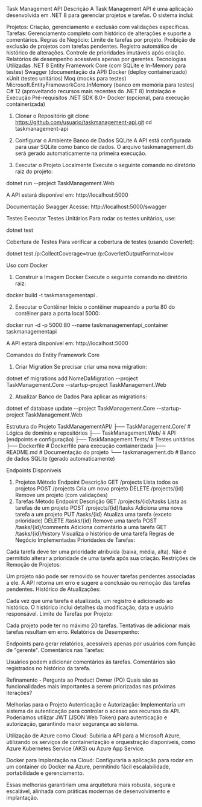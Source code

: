 Task Management API
Descrição
A Task Management API é uma aplicação desenvolvida em .NET 8 para gerenciar projetos e tarefas. O sistema inclui:

Projetos: Criação, gerenciamento e exclusão com validações específicas.
Tarefas: Gerenciamento completo com histórico de alterações e suporte a comentários.
Regras de Negócio:
Limite de tarefas por projeto.
Proibição de exclusão de projetos com tarefas pendentes.
Registro automático de histórico de alterações.
Controle de prioridades imutáveis após criação.
Relatórios de desempenho acessíveis apenas por gerentes.
Tecnologias Utilizadas
.NET 8
Entity Framework Core (com SQLite e In-Memory para testes)
Swagger (documentação da API)
Docker (deploy containerizado)
xUnit (testes unitários)
Moq (mocks para testes)
Microsoft.EntityFrameworkCore.InMemory (banco em memória para testes)
C# 12 (aproveitando recursos mais recentes do .NET 8)
Instalação e Execução
Pré-requisitos
.NET SDK 8.0+
Docker (opcional, para execução containerizada)
1. Clonar o Repositório
   git clone https://github.com/usuario/taskmanagement-api.git
   cd taskmanagement-api

2. Configurar o Ambiente
   Banco de Dados SQLite
   A API está configurada para usar SQLite como banco de dados. O arquivo taskmanagement.db será gerado automaticamente na primeira execução.

3. Executar o Projeto
   Localmente
   Execute o seguinte comando no diretório raiz do projeto:

dotnet run --project TaskManagement.Web

A API estará disponível em: http://localhost:5000

Documentação Swagger
Acesse: http://localhost:5000/swagger

Testes
Executar Testes Unitários
Para rodar os testes unitários, use:

dotnet test

Cobertura de Testes
Para verificar a cobertura de testes (usando Coverlet):

dotnet test /p:CollectCoverage=true /p:CoverletOutputFormat=lcov

Uso com Docker
1. Construir a Imagem Docker
   Execute o seguinte comando no diretório raiz:

docker build -t taskmanagementapi .

2. Executar o Contêiner
   Inicie o contêiner mapeando a porta 80 do contêiner para a porta local 5000:

docker run -d -p 5000:80 --name taskmanagementapi_container taskmanagementapi

A API estará disponível em: http://localhost:5000

Comandos do Entity Framework Core
1. Criar Migration
   Se precisar criar uma nova migration:

dotnet ef migrations add NomeDaMigration --project TaskManagement.Core --startup-project TaskManagement.Web

2. Atualizar Banco de Dados
   Para aplicar as migrations:

dotnet ef database update --project TaskManagement.Core --startup-project TaskManagement.Web

Estrutura do Projeto
TaskManagementAPI/
├── TaskManagement.Core/ # Lógica de domínio e repositórios
├── TaskManagement.Web/ # API (endpoints e configuração)
├── TaskManagement.Tests/ # Testes unitários
├── Dockerfile # Dockerfile para execução containerizada
├── README.md # Documentação do projeto
└── taskmanagement.db # Banco de dados SQLite (gerado automaticamente)

Endpoints Disponíveis
1. Projetos
   Método	Endpoint	Descrição
   GET	/projects	Lista todos os projetos
   POST	/projects	Cria um novo projeto
   DELETE	/projects/{id}	Remove um projeto (com validações)
2. Tarefas
   Método	Endpoint	Descrição
   GET	/projects/{id}/tasks	Lista as tarefas de um projeto
   POST	/projects/{id}/tasks	Adiciona uma nova tarefa a um projeto
   PUT	/tasks/{id}	Atualiza uma tarefa (exceto prioridade)
   DELETE	/tasks/{id}	Remove uma tarefa
   POST	/tasks/{id}/comments	Adiciona comentário a uma tarefa
   GET	/tasks/{id}/history	Visualiza o histórico de uma tarefa
   Regras de Negócio Implementadas
   Prioridades de Tarefas:

Cada tarefa deve ter uma prioridade atribuída (baixa, média, alta).
Não é permitido alterar a prioridade de uma tarefa após sua criação.
Restrições de Remoção de Projetos:

Um projeto não pode ser removido se houver tarefas pendentes associadas a ele.
A API retorna um erro e sugere a conclusão ou remoção das tarefas pendentes.
Histórico de Atualizações:

Cada vez que uma tarefa é atualizada, um registro é adicionado ao histórico.
O histórico inclui detalhes da modificação, data e usuário responsável.
Limite de Tarefas por Projeto:

Cada projeto pode ter no máximo 20 tarefas.
Tentativas de adicionar mais tarefas resultam em erro.
Relatórios de Desempenho:

Endpoints para gerar relatórios, acessíveis apenas por usuários com função de "gerente".
Comentários nas Tarefas:

Usuários podem adicionar comentários às tarefas.
Comentários são registrados no histórico da tarefa.

Refinamento - Pergunta ao Product Owner (PO)
Quais são as funcionalidades mais importantes a serem priorizadas nas próximas iterações?

Melhorias para o Projeto
Autenticação e Autorização:
Implementaria um sistema de autenticação para controlar o acesso aos recursos da API. Poderíamos utilizar JWT (JSON Web Token) para autenticação e autorização, garantindo maior segurança ao sistema.

Utilização de Azure como Cloud:
Subiria a API para a Microsoft Azure, utilizando os serviços de containerização e orquestração disponíveis, como Azure Kubernetes Service (AKS) ou Azure App Service.

Docker para Implantação na Cloud:
Configuraria a aplicação para rodar em um container do Docker na Azure, permitindo fácil escalabilidade, portabilidade e gerenciamento.

Essas melhorias garantiriam uma arquitetura mais robusta, segura e escalável, alinhada com práticas modernas de desenvolvimento e implantação.